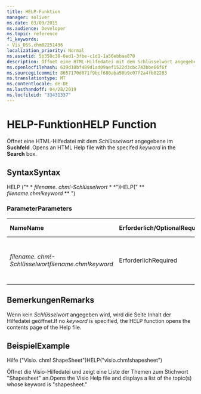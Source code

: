 ```yaml
---
title: HELP-Funktion
manager: soliver
ms.date: 03/09/2015
ms.audience: Developer
ms.topic: reference
f1_keywords:
- Vis_DSS.chm82251436
localization_priority: Normal
ms.assetid: 5b358c38-6ed1-3fbe-c1d1-1a56ebbaa870
description: Öffnet eine HTML-Hilfedatei mit dem Schlüsselwort angegebene im Suchfeld.
ms.openlocfilehash: 639d10bf489d1ad09aef1522d3cbc743bbe66f6f
ms.sourcegitcommit: 8657170d071f9bcf680aba50b9c07f2a4fb82283
ms.translationtype: MT
ms.contentlocale: de-DE
ms.lasthandoff: 04/28/2019
ms.locfileid: "33431337"
---
```

# <a name="help-function"></a><span data-ttu-id="0ffd3-103">HELP-Funktion</span><span class="sxs-lookup"><span data-stu-id="0ffd3-103">HELP Function</span></span>

<span data-ttu-id="0ffd3-104">Öffnet eine HTML-Hilfedatei mit dem *Schlüsselwort* angegebene im **Suchfeld** .</span><span class="sxs-lookup"><span data-stu-id="0ffd3-104">Opens an HTML Help file with the specifed  *keyword*  in the **Search** box.</span></span> 
  
## <a name="syntax"></a><span data-ttu-id="0ffd3-105">Syntax</span><span class="sxs-lookup"><span data-stu-id="0ffd3-105">Syntax</span></span>

<span data-ttu-id="0ffd3-106">HELP ("\* \* *filename. chm!-Schlüsselwort* \* \*")</span><span class="sxs-lookup"><span data-stu-id="0ffd3-106">HELP(" \*\* *filename.chm!keyword* \*\* ")</span></span> 
  
### <a name="parameters"></a><span data-ttu-id="0ffd3-107">Parameter</span><span class="sxs-lookup"><span data-stu-id="0ffd3-107">Parameters</span></span>

|<span data-ttu-id="0ffd3-108">**Name**</span><span class="sxs-lookup"><span data-stu-id="0ffd3-108">**Name**</span></span>|<span data-ttu-id="0ffd3-109">**Erforderlich/Optional**</span><span class="sxs-lookup"><span data-stu-id="0ffd3-109">**Required/Optional**</span></span>|<span data-ttu-id="0ffd3-110">**Datentyp**</span><span class="sxs-lookup"><span data-stu-id="0ffd3-110">**Data Type**</span></span>|<span data-ttu-id="0ffd3-111">**Beschreibung**</span><span class="sxs-lookup"><span data-stu-id="0ffd3-111">**Description**</span></span>|
|:-----|:-----|:-----|:-----|
| <span data-ttu-id="0ffd3-112">_filename. chm!-Schlüsselwort_</span><span class="sxs-lookup"><span data-stu-id="0ffd3-112">_filename.chm!keyword_</span></span> <br/> |<span data-ttu-id="0ffd3-113">Erforderlich</span><span class="sxs-lookup"><span data-stu-id="0ffd3-113">Required</span></span>  <br/> |<span data-ttu-id="0ffd3-114">**String**</span><span class="sxs-lookup"><span data-stu-id="0ffd3-114">**String**</span></span> <br/> | <span data-ttu-id="0ffd3-115">Der Name der Hilfedatei und das Stichwort, nach dem gesucht werden soll.</span><span class="sxs-lookup"><span data-stu-id="0ffd3-115">The filename of the Help file and the keyword to search for.</span></span>  <br/> |
   
## <a name="remarks"></a><span data-ttu-id="0ffd3-116">Bemerkungen</span><span class="sxs-lookup"><span data-stu-id="0ffd3-116">Remarks</span></span>

<span data-ttu-id="0ffd3-117">Wenn kein *Schlüsselwort* angegeben wird, wird die Seite Inhalt der Hilfedatei geöffnet.</span><span class="sxs-lookup"><span data-stu-id="0ffd3-117">If no  *keyword*  is specified, the HELP function opens the contents page of the Help file.</span></span> 
  
## <a name="example"></a><span data-ttu-id="0ffd3-118">Beispiel</span><span class="sxs-lookup"><span data-stu-id="0ffd3-118">Example</span></span>

<span data-ttu-id="0ffd3-119">Hilfe ("Visio. chm! ShapeSheet")</span><span class="sxs-lookup"><span data-stu-id="0ffd3-119">HELP("visio.chm!shapesheet")</span></span> 
  
<span data-ttu-id="0ffd3-120">Öffnet die Visio-Hilfedatei und zeigt eine Liste der Themen zum Stichwort "Shapesheet" an.</span><span class="sxs-lookup"><span data-stu-id="0ffd3-120">Opens the Visio Help file and displays a list of the topic(s) whose keyword is "shapesheet."</span></span> 
  

